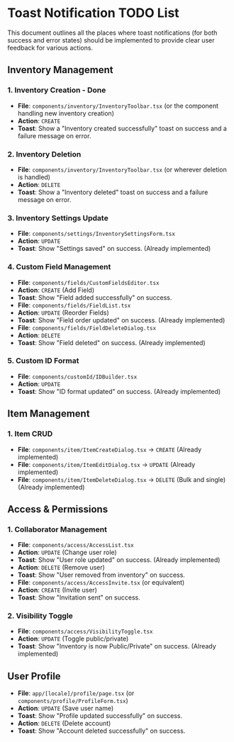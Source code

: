 # Toast Notification TODO List

This document outlines all the places where toast notifications (for both success and error states) should be implemented to provide clear user feedback for various actions.

## Inventory Management

### 1. Inventory Creation - Done

- **File**: `components/inventory/InventoryToolbar.tsx` (or the component handling new inventory creation)
- **Action**: `CREATE`
- **Toast**: Show a "Inventory created successfully" toast on success and a failure message on error.

### 2. Inventory Deletion

- **File**: `components/inventory/InventoryToolbar.tsx` (or wherever deletion is handled)
- **Action**: `DELETE`
- **Toast**: Show a "Inventory deleted" toast on success and a failure message on error.

### 3. Inventory Settings Update

- **File**: `components/settings/InventorySettingsForm.tsx`
- **Action**: `UPDATE`
- **Toast**: Show "Settings saved" on success. (Already implemented)

### 4. Custom Field Management

- **File**: `components/fields/CustomFieldsEditor.tsx`
- **Action**: `CREATE` (Add Field)
- **Toast**: Show "Field added successfully" on success.
- **File**: `components/fields/FieldList.tsx`
- **Action**: `UPDATE` (Reorder Fields)
- **Toast**: Show "Field order updated" on success. (Already implemented)
- **File**: `components/fields/FieldDeleteDialog.tsx`
- **Action**: `DELETE`
- **Toast**: Show "Field deleted" on success. (Already implemented)

### 5. Custom ID Format

- **File**: `components/customId/IDBuilder.tsx`
- **Action**: `UPDATE`
- **Toast**: Show "ID format updated" on success. (Already implemented)

## Item Management

### 1. Item CRUD

- **File**: `components/item/ItemCreateDialog.tsx` -> `CREATE` (Already implemented)
- **File**: `components/item/ItemEditDialog.tsx` -> `UPDATE` (Already implemented)
- **File**: `components/item/ItemDeleteDialog.tsx` -> `DELETE` (Bulk and single) (Already implemented)

## Access & Permissions

### 1. Collaborator Management

- **File**: `components/access/AccessList.tsx`
- **Action**: `UPDATE` (Change user role)
- **Toast**: Show "User role updated" on success. (Already implemented)
- **Action**: `DELETE` (Remove user)
- **Toast**: Show "User removed from inventory" on success.
- **File**: `components/access/AccessInvite.tsx` (or equivalent)
- **Action**: `CREATE` (Invite user)
- **Toast**: Show "Invitation sent" on success.

### 2. Visibility Toggle

- **File**: `components/access/VisibilityToggle.tsx`
- **Action**: `UPDATE` (Toggle public/private)
- **Toast**: Show "Inventory is now Public/Private" on success. (Already implemented)

## User Profile

- **File**: `app/[locale]/profile/page.tsx` (or `components/profile/ProfileForm.tsx`)
- **Action**: `UPDATE` (Save user name)
- **Toast**: Show "Profile updated successfully" on success.
- **Action**: `DELETE` (Delete account)
- **Toast**: Show "Account deleted successfully" on success.
